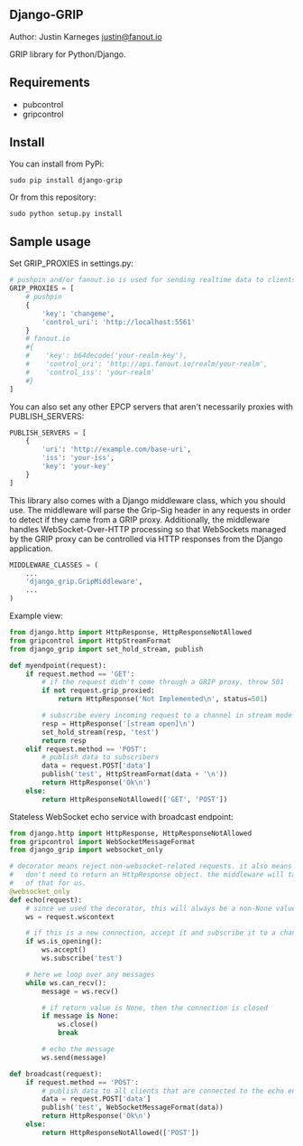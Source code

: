 Django-GRIP
-----------
Author: Justin Karneges <justin@fanout.io>

GRIP library for Python/Django.

Requirements
------------

* pubcontrol
* gripcontrol

Install
-------

You can install from PyPi:

    sudo pip install django-grip

Or from this repository:

    sudo python setup.py install

Sample usage
------------

Set GRIP_PROXIES in settings.py:

```python
# pushpin and/or fanout.io is used for sending realtime data to clients
GRIP_PROXIES = [
    # pushpin
    {
        'key': 'changeme',
        'control_uri': 'http://localhost:5561'
    }
    # fanout.io
    #{
    #    'key': b64decode('your-realm-key'),
    #    'control_uri': 'http://api.fanout.io/realm/your-realm',
    #    'control_iss': 'your-realm'
    #}
]
```

You can also set any other EPCP servers that aren't necessarily proxies with PUBLISH_SERVERS:

```python
PUBLISH_SERVERS = [
    {
        'uri': 'http://example.com/base-uri',
        'iss': 'your-iss',
        'key': 'your-key'
    }
]
```

This library also comes with a Django middleware class, which you should use. The middleware will parse the Grip-Sig header in any requests in order to detect if they came from a GRIP proxy. Additionally, the middleware handles WebSocket-Over-HTTP processing so that WebSockets managed by the GRIP proxy can be controlled via HTTP responses from the Django application.

```python
MIDDLEWARE_CLASSES = (
    ...
    'django_grip.GripMiddleware',
    ...
)
```

Example view:

```python
from django.http import HttpResponse, HttpResponseNotAllowed
from gripcontrol import HttpStreamFormat
from django_grip import set_hold_stream, publish

def myendpoint(request):
    if request.method == 'GET':
        # if the request didn't come through a GRIP proxy, throw 501
        if not request.grip_proxied:
            return HttpResponse('Not Implemented\n', status=501)

        # subscribe every incoming request to a channel in stream mode
        resp = HttpResponse('[stream open]\n')
        set_hold_stream(resp, 'test')
        return resp
    elif request.method == 'POST':
        # publish data to subscribers
        data = request.POST['data']
        publish('test', HttpStreamFormat(data + '\n'))
        return HttpResponse('Ok\n')
    else:
        return HttpResponseNotAllowed(['GET', 'POST'])
```

Stateless WebSocket echo service with broadcast endpoint:

```python
from django.http import HttpResponse, HttpResponseNotAllowed
from gripcontrol import WebSocketMessageFormat
from django_grip import websocket_only

# decorator means reject non-websocket-related requests. it also means we
#   don't need to return an HttpResponse object. the middleware will take care
#   of that for us.
@websocket_only
def echo(request):
    # since we used the decorator, this will always be a non-None value
    ws = request.wscontext

    # if this is a new connection, accept it and subscribe it to a channel
    if ws.is_opening():
        ws.accept()
        ws.subscribe('test')

    # here we loop over any messages
    while ws.can_recv():
        message = ws.recv()

        # if return value is None, then the connection is closed
        if message is None:
            ws.close()
            break

        # echo the message
        ws.send(message)

def broadcast(request):
    if request.method == 'POST':
        # publish data to all clients that are connected to the echo endpoint
        data = request.POST['data']
        publish('test', WebSocketMessageFormat(data))
        return HttpResponse('Ok\n')
    else:
        return HttpResponseNotAllowed(['POST'])
```
